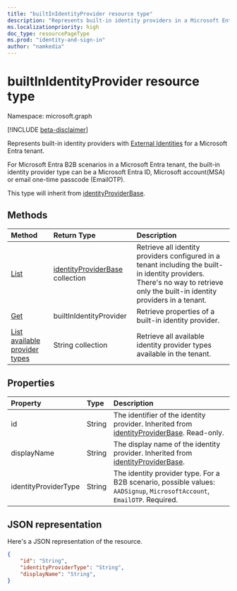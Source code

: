 ```yaml
---
title: "builtInIdentityProvider resource type"
description: "Represents built-in identity providers in a Microsoft Entra tenant."
ms.localizationpriority: high
doc_type: resourcePageType
ms.prod: "identity-and-sign-in"
author: "namkedia"
---
```


# builtInIdentityProvider resource type
Namespace: microsoft.graph

[!INCLUDE [beta-disclaimer](../../includes/beta-disclaimer.md)]

Represents built-in identity providers with [External Identities](/azure/active-directory/external-identities/) for a Microsoft Entra tenant.

For Microsoft Entra B2B scenarios in a Microsoft Entra tenant, the built-in identity provider type can be a Microsoft Entra ID, Microsoft account(MSA) or email one-time passcode (EmailOTP).

This type will inherit from [identityProviderBase](../resources/identityproviderbase.md).

## Methods

| Method       | Return Type  |Description|
|:---------------|:--------|:----------|
|[List](../api/identitycontainer-list-identityproviders.md)|[identityProviderBase](../resources/identityproviderbase.md) collection|Retrieve all identity providers configured in a tenant including the built-in identity providers. There's no way to retrieve only the built-in identity providers in a tenant.|
|[Get](../api/identityproviderbase-get.md) |builtInIdentityProvider|Retrieve properties of a built-in identity provider.|
|[List available provider types](../api/identityproviderbase-availableprovidertypes.md)|String collection|Retrieve all available identity provider types available in the tenant.|

## Properties

|Property|Type|Description|
|:---------------|:--------|:----------|
|id|String|The identifier of the identity provider. Inherited from [identityProviderBase](../resources/identityproviderbase.md). Read-only.|
|displayName|String|The display name of the identity provider. Inherited from [identityProviderBase](../resources/identityproviderbase.md).|
|identityProviderType|String|The identity provider type. For a B2B scenario, possible values: `AADSignup`, `MicrosoftAccount`, `EmailOTP`. Required.|

## JSON representation

Here's a JSON representation of the resource.

<!-- {
  "blockType": "resource",
  "@odata.type": "microsoft.graph.builtInIdentityProvider"
} -->

```json
{
    "id": "String",
    "identityProviderType": "String",
    "displayName": "String",
}
```

<!-- uuid: 8fcb5dbc-d5aa-4681-8e31-b001d5168d79
2021-03-30 14:57:30 UTC -->
<!--
{
  "type": "#page.annotation",
 "description": "builtinIdentityProvider",
  "keywords": "",
  "section": "documentation",
  "tocPath": "",
  "suppressions": []
}
-->
